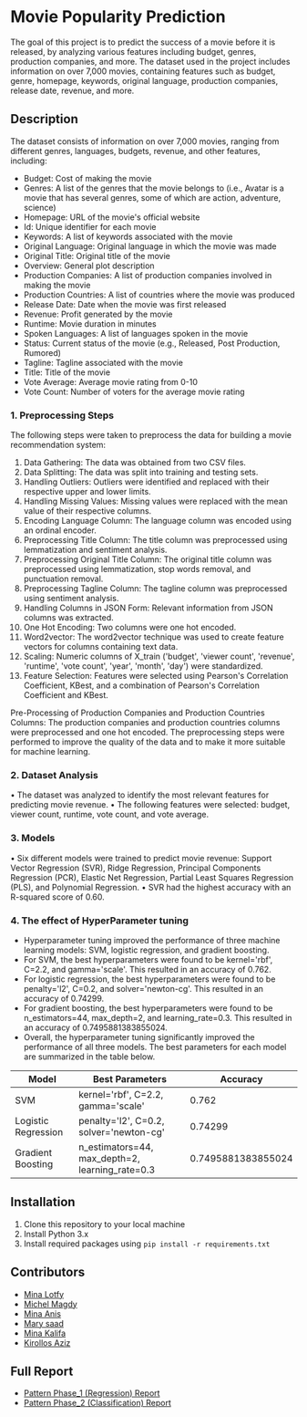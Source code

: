 # Movie Popularity Prediction

The goal of this project is to predict the success of a movie before it is released, by analyzing various features including budget, genres, production companies, and more. The dataset used in the project includes information on over 7,000 movies, containing features such as budget, genre, homepage, keywords, original language, production companies, release date, revenue, and more.

## Description

The dataset consists of information on over 7,000 movies, ranging from different genres, languages, budgets, revenue, and other features, including:
- Budget: Cost of making the movie
- Genres: A list of the genres that the movie belongs to (i.e., Avatar is a movie that has several genres, some of which are action, adventure, science)
- Homepage: URL of the movie's official website
- Id: Unique identifier for each movie
- Keywords: A list of keywords associated with the movie
- Original Language: Original language in which the movie was made
- Original Title: Original title of the movie
- Overview: General plot description
- Production Companies: A list of production companies involved in making the movie
- Production Countries: A list of countries where the movie was produced
- Release Date: Date when the movie was first released
- Revenue: Profit generated by the movie
- Runtime: Movie duration in minutes
- Spoken Languages: A list of languages spoken in the movie
- Status: Current status of the movie (e.g., Released, Post Production, Rumored)
- Tagline: Tagline associated with the movie
- Title: Title of the movie
- Vote Average: Average movie rating from 0-10
- Vote Count: Number of voters for the average movie rating

### 1. Preprocessing Steps

The following steps were taken to preprocess the data for building a movie recommendation system:

1. Data Gathering: The data was obtained from two CSV files.
2. Data Splitting: The data was split into training and testing sets.
3. Handling Outliers: Outliers were identified and replaced with their respective upper and lower limits.
4. Handling Missing Values: Missing values were replaced with the mean value of their respective columns.
5. Encoding Language Column: The language column was encoded using an ordinal encoder.
6. Preprocessing Title Column: The title column was preprocessed using lemmatization and sentiment analysis.
7. Preprocessing Original Title Column: The original title column was preprocessed using lemmatization, stop words removal, and punctuation removal.
8. Preprocessing Tagline Column: The tagline column was preprocessed using sentiment analysis.
9. Handling Columns in JSON Form: Relevant information from JSON columns was extracted.
10. One Hot Encoding: Two columns were one hot encoded.
11. Word2vector: The word2vector technique was used to create feature vectors for columns containing text data.
12. Scaling: Numeric columns of X_train ('budget', 'viewer count', 'revenue', 'runtime', 'vote count', 'year', 'month', 'day') were standardized.
13. Feature Selection: Features were selected using Pearson's Correlation Coefficient, KBest, and a combination of Pearson's Correlation Coefficient and KBest.

Pre-Processing of Production Companies and Production Countries Columns: The production companies and production countries columns were preprocessed and one hot encoded.
The preprocessing steps were performed to improve the quality of the data and to make it more suitable for machine learning.

### 2. Dataset Analysis
•	The dataset was analyzed to identify the most relevant features for predicting movie revenue.
•	The following features were selected: budget, viewer count, runtime, vote count, and vote average.

### 3. Models
•	Six different models were trained to predict movie revenue: Support Vector Regression (SVR), Ridge Regression, Principal Components Regression (PCR), Elastic Net Regression, Partial Least Squares Regression (PLS), and Polynomial Regression.
•	SVR had the highest accuracy with an R-squared score of 0.60.


### 4. The effect of HyperParameter tuning 
* Hyperparameter tuning improved the performance of three machine learning models: SVM, logistic regression, and gradient boosting.
* For SVM, the best hyperparameters were found to be kernel='rbf', C=2.2, and gamma='scale'. This resulted in an accuracy of 0.762.
* For logistic regression, the best hyperparameters were found to be penalty='l2', C=0.2, and solver='newton-cg'. This resulted in an accuracy of 0.74299.
* For gradient boosting, the best hyperparameters were found to be n_estimators=44, max_depth=2, and learning_rate=0.3. This resulted in an accuracy of 0.7495881383855024.
* Overall, the hyperparameter tuning significantly improved the performance of all three models. The best parameters for each model are summarized in the table below.

| Model | Best Parameters | Accuracy |
|---|---|---|
| SVM | kernel='rbf', C=2.2, gamma='scale' | 0.762 |
| Logistic Regression | penalty='l2', C=0.2, solver='newton-cg' | 0.74299 |
| Gradient Boosting | n_estimators=44, max_depth=2, learning_rate=0.3 | 0.7495881383855024 |

## Installation

1. Clone this repository to your local machine
2. Install Python 3.x
3. Install required packages using `pip install -r requirements.txt`

## Contributors

- [Mina Lotfy](https://github.com/MINALOTFY10)
- [Michel Magdy](https://github.com/Michel-Magdy09)
- [Mina Anis](https://github.com/MinaAnis7)
- [Mary saad](https://github.com/Marysaadjousef)
- [Mina Kalifa](https://github.com/Mina-Kalifa)
- [Kirollos Aziz](https://github.com/kirollos-sedhom)

## Full Report
- [Pattern Phase_1 (Regression) Report]([https://github.com/Michel-Magdy09/Movie-PopularityPrediction/blob/main/Classifiction/Pattern%20Phase_2(Classification)%20Report.pdf](https://github.com/Michel-Magdy09/Movie-Popularity-Prediction/blob/main/Regression/Pattern%20Phase_1(Regression)%20Report.pdf))
- [Pattern Phase_2 (Classification) Report](https://github.com/Michel-Magdy09/Movie-PopularityPrediction/blob/main/Classifiction/Pattern%20Phase_2(Classification)%20Report.pdf)


